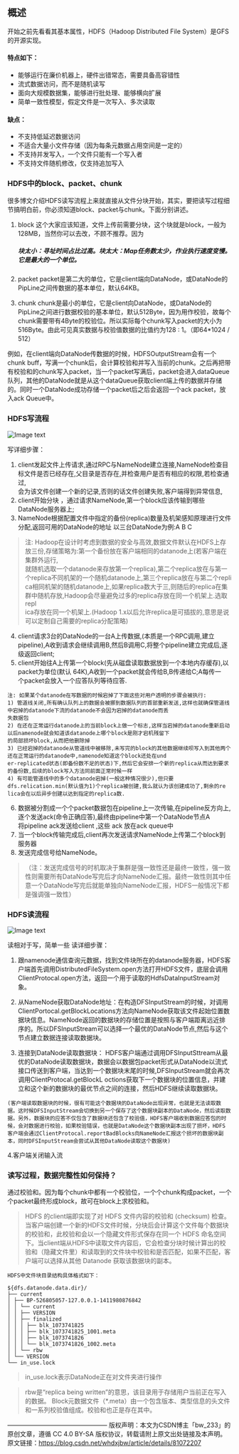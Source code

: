 ## 概述
开始之前先看看其基本属性，HDFS（Hadoop Distributed File System）是GFS的开源实现。

#### 特点如下：

*  能够运行在廉价机器上，硬件出错常态，需要具备高容错性
* 流式数据访问，而不是随机读写
* 面向大规模数据集，能够进行批处理、能够横向扩展
* 简单一致性模型，假定文件是一次写入、多次读取
#### 缺点：

* 不支持低延迟数据访问
* 不适合大量小文件存储（因为每条元数据占用空间是一定的）
* 不支持并发写入，一个文件只能有一个写入者
* 不支持文件随机修改，仅支持追加写入
### HDFS中的block、packet、chunk

很多博文介绍HDFS读写流程上来就直接从文件分块开始，其实，要把读写过程细节搞明白前，你必须知道block、packet与chunk。下面分别讲述。

1. block
这个大家应该知道，文件上传前需要分块，这个块就是block，一般为128MB，当然你可以去改，不顾不推荐。因为
    ##### 块太小：寻址时间占比过高。块太大：Map任务数太少，作业执行速度变慢。它是最大的一个单位。

2. packet
packet是第二大的单位，它是client端向DataNode，或DataNode的PipLine之间传数据的基本单位，默认64KB。

3. chunk
chunk是最小的单位，它是client向DataNode，或DataNode的PipLine之间进行数据校验的基本单位，默认512Byte，因为用作校验，故每个chunk需要带有4Byte的校验位。所以实际每个chunk写入packet的大小为516Byte。由此可见真实数据与校验值数据的比值约为128 : 1。（即64*1024 / 512）

例如，在client端向DataNode传数据的时候，HDFSOutputStream会有一个chunk buff，写满一个chunk后，会计算校验和并写入当前的chunk。之后再把带有校验和的chunk写入packet，当一个packet写满后，packet会进入dataQueue队列，其他的DataNode就是从这个dataQueue获取client端上传的数据并存储的。同时一个DataNode成功存储一个packet后之后会返回一个ack packet，放入ack Queue中。

### HDFS写流程

![Image text](https://github.com/1367379258/BigDataEd/blob/master/hadoop/photo/HDFS%E5%86%99%E6%B5%81%E7%A8%8B.jpg)

写详细步骤：
1. client发起文件上传请求,通过RPC与NameNode建立连接,NameNode检查目标文件是否已经存在,父目录是否存在,并检查用户是否有相应的权限,若检查通过,  
会为该文件创建一个新的记录,否则的话文件创建失败,客户端得到异常信息,  
2. client开始分块 ，通过请求NameNode,第一个block应该传输到哪些DataNode服务器上;  
3. NameNode根据配置文件中指定的备份(replica)数量及机架感知原理进行文件分配,返回可用的DataNode的地址 以三台DataNode为例:A B C  
> 注: Hadoop在设计时考虑到数据的安全与高效,数据文件默认在HDFS上存放三份,存储策略为:第一个备份放在客户端相同的datanode上(若客户端在集群外运行,  
	就随机选取一个datanode来存放第一个replica),第二个replica放在与第一个replica不同机架的一个随机datanode上,第三个replica放在与第二个repli  
	ca相同机架的随机datanode上,如果replica数大于三,则随后的replica在集群中随机存放,Hadoop会尽量避免过多的replica存放在同一个机架上.选取repl  
	ica存放在同一个机架上.(Hadoop 1.x以后允许replica是可插拔的,意思是说可以定制自己需要的replica分配策略)  

4. client请求3台的DataNode的一台A上传数据,(本质是一个RPC调用,建立pipeline),A收到请求会继续调用B,然后B调用C,将整个pipeline建立完成后,逐  
级返回client;  
5. client开始往A上传第一个block(先从磁盘读取数据放到一个本地内存缓存),以packet为单位(默认 64K),A收到一个packet就会传给B,B传递给C;A每传一  
个packet会放入一个应答队列等待应答.  
>	
	注: 如果某个datanode在写数据的时候宕掉了下面这些对用户透明的步骤会被执行:  
	1) 管道线关闭,所有确认队列上的数据会被挪到数据队列的首部重新发送,这样也就确保管道线中宕掉的datanode下流的datanode不会因为宕掉的datanode而丢  
	失数据包  
	2) 在还在正常运行datanode上的当前block上做一个标志,这样当宕掉的datanode重新启动以后namenode就会知道该datanode上哪个block是刚才宕机残留下  
	的局部损坏block,从而把他删除掉  
	3) 已经宕掉的datanode从管道线中被移除,未写完的block的其他数据继续呗写入到其他两个还在正常运行的datanode中,namenode知道这个block还处在und  
	er-replicated状态(即备份数不足的状态)下,然后它会安排一个新的replica从而达到要求的备份数,后续的block写入方法同前面正常时候一样  
	4) 有可能管道线中的多个datanode宕掉(一般这种情况很少),但只要dfs.relication.min(默认值为1)个replica被创建,我么就认为该创建成功了,剩余的re  
	lica会在以后异步创建以达到指定的replica数.  
6. 数据被分割成一个个packet数据包在pipeline上一次传输,在pipeline反方向上,逐个发送ack(命令正确应答),最终由pipeline中第一个DataNode节点A  
	将pipeline ack发送给client  ,这些 ack 放在ack queue中
7. 当一个block传输完成后,client再次发送请求NameNode上传第二个block到服务器  
7. 发送完成信号给NameNode。
> （注：发送完成信号的时机取决于集群是强一致性还是最终一致性，强一致性则需要所有DataNode写完后才向NameNode汇报。最终一致性则其中任意一个DataNode写完后就能单独向NameNode汇报，HDFS一般情况下都是强调强一致性）


### HDFS读流程

![Image text](https://github.com/1367379258/BigDataEd/blob/master/hadoop/photo/HDFS%E8%AF%BB%E6%B5%81%E7%A8%8B.jpg)

读相对于写，简单一些
读详细步骤：

1. 跟namenode通信查询元数据，找到文件块所在的datanode服务器，HDFS客户端首先调用DistributedFileSystem.open方法打开HDFS文件，底层会调用ClientProtocal.open方法，返回一个用于读取的HdfsDataInputStream对象。

2. 从NameNode获取DataNode地址：在构造DFSInputStream的时候，对调用ClientPortocal.getBlockLocations方法向NameNode获取该文件起始位置数据块信息。NameNode返回的数据块的存储位置是按照与客户端距离远近排序的。所以DFSInputStream可以选择一个最优的DataNode节点,然后与这个节点建立数据连接读取数据块。

3. 连接到DataNode读取数据块：
HDFS客户端通过调用DFSInputSttream从最优的DataNode读取数据块，数据会以数据包packet形式从DataNode以流式接口传送到客户端，当达到一个数据块末尾的时候,DFSInputStream就会再次调用ClientProtocal.getBlockL
octions获取下一个数据块的位置信息，并建立和这个新的数据块的最优节点之间的连接，然后HDFS继续读取数据块。

>
	(客户端读取数据块的时候，很有可能这个数据块的DataNode出现异常，也就是无法读取数据。这时候DFSInputStream会切换到另一个保存了这个数据块副本的DataNode，然后读取数据。另外，数据块的应答不仅包含了数据块还包含了校验值，HDFS客户端收到数据应答包的时候，会对数据进行校验，如果校验错误，也就是DataNode这个数据块副本出现了损坏，HDFS
	客户端会通过ClientProtocal.reportBadBlocks向NameNode汇报这个损坏的数据块副本，同时DFSInputStream会尝试从其他DataNode读取这个数据块)

4.客户端关闭输入流

### 读写过程，数据完整性如何保持？
通过校验和。因为每个chunk中都有一个校验位，一个个chunk构成packet，一个个packet最终形成block，故可在block上求校验和。

> HDFS 的client端即实现了对 HDFS 文件内容的校验和 (checksum) 检查。当客户端创建一个新的HDFS文件时候，分块后会计算这个文件每个数据块的校验和，此校验和会以一个隐藏文件形式保存在同一个 HDFS 命名空间下。当client端从HDFS中读取文件内容后，它会检查分块时候计算出的校验和（隐藏文件里）和读取到的文件块中校验和是否匹配，如果不匹配，客户端可以选择从其他 Datanode 获取该数据块的副本。

> 
	HDFS中文件块目录结构具体格式如下：

	${dfs.datanode.data.dir}/
	├── current
	│ ├── BP-526805057-127.0.0.1-1411980876842
	│ │ └── current
	│ │ ├── VERSION
	│ │ ├── finalized
	│ │ │ ├── blk_1073741825
	│ │ │ ├── blk_1073741825_1001.meta
	│ │ │ ├── blk_1073741826
	│ │ │ └── blk_1073741826_1002.meta
	│ │ └── rbw
	│ └── VERSION
	└── in_use.lock

> in_use.lock表示DataNode正在对文件夹进行操作

> rbw是“replica being written”的意思，该目录用于存储用户当前正在写入的数据。
	Block元数据文件（*.meta）由一个包含版本、类型信息的头文件和一系列校验值组成。校验和也正是存在其中。


————————————————
版权声明：本文为CSDN博主「bw_233」的原创文章，遵循 CC 4.0 BY-SA 版权协议，转载请附上原文出处链接及本声明。
原文链接：https://blog.csdn.net/whdxjbw/article/details/81072207
